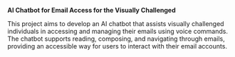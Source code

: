 **AI Chatbot for Email Access for the Visually Challenged**


  This project aims to develop an AI chatbot that assists visually challenged individuals in accessing and managing their emails using voice commands. The chatbot supports reading, composing, and navigating through emails, providing an accessible way for users to interact with their email accounts.

